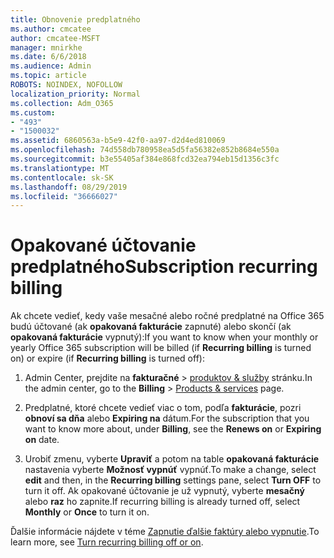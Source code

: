```yaml
---
title: Obnovenie predplatného
ms.author: cmcatee
author: cmcatee-MSFT
manager: mnirkhe
ms.date: 6/6/2018
ms.audience: Admin
ms.topic: article
ROBOTS: NOINDEX, NOFOLLOW
localization_priority: Normal
ms.collection: Adm_O365
ms.custom:
- "493"
- "1500032"
ms.assetid: 6860563a-b5e9-42f0-aa97-d2d4ed810069
ms.openlocfilehash: 74d558db780958ea5d5fa56382e852b8684e550a
ms.sourcegitcommit: b3e55405af384e868fcd32ea794eb15d1356c3fc
ms.translationtype: MT
ms.contentlocale: sk-SK
ms.lasthandoff: 08/29/2019
ms.locfileid: "36666027"
---
```

# <a name="subscription-recurring-billing"></a><span data-ttu-id="fe79f-102">Opakované účtovanie predplatného</span><span class="sxs-lookup"><span data-stu-id="fe79f-102">Subscription recurring billing</span></span>

<span data-ttu-id="fe79f-103">Ak chcete vedieť, kedy vaše mesačné alebo ročné predplatné na Office 365 budú účtované (ak **opakovaná fakturácie** zapnuté) alebo skončí (ak **opakovaná fakturácie** vypnutý):</span><span class="sxs-lookup"><span data-stu-id="fe79f-103">If you want to know when your monthly or yearly Office 365 subscription will be billed (if **Recurring billing** is turned on) or expire (if **Recurring billing** is turned off):</span></span>
  
1. <span data-ttu-id="fe79f-104">Admin Center, prejdite na **fakturačné** \> [produktov & služby](https://go.microsoft.com/fwlink/p/?linkid=842054) stránku.</span><span class="sxs-lookup"><span data-stu-id="fe79f-104">In the admin center, go to the **Billing** \> [Products & services](https://go.microsoft.com/fwlink/p/?linkid=842054) page.</span></span>

2. <span data-ttu-id="fe79f-105">Predplatné, ktoré chcete vedieť viac o tom, podľa **fakturácie**, pozri **obnoví sa dňa** alebo **Expiring na** dátum.</span><span class="sxs-lookup"><span data-stu-id="fe79f-105">For the subscription that you want to know more about, under **Billing**, see the **Renews on** or **Expiring on** date.</span></span>

4. <span data-ttu-id="fe79f-106">Urobiť zmenu, vyberte **Upraviť** a potom na table **opakovaná fakturácie** nastavenia vyberte **Možnosť vypnúť** vypnúť.</span><span class="sxs-lookup"><span data-stu-id="fe79f-106">To make a change, select **edit** and then, in the **Recurring billing** settings pane, select **Turn OFF** to turn it off.</span></span> <span data-ttu-id="fe79f-107">Ak opakované účtovanie je už vypnutý, vyberte **mesačný** alebo **raz** ho zapnite.</span><span class="sxs-lookup"><span data-stu-id="fe79f-107">If recurring billing is already turned off, select **Monthly** or **Once** to turn it on.</span></span>

<span data-ttu-id="fe79f-108">Ďalšie informácie nájdete v téme [Zapnutie ďalšie faktúry alebo vypnutie](https://docs.microsoft.com/office365/admin/subscriptions-and-billing/renew-your-subscription).</span><span class="sxs-lookup"><span data-stu-id="fe79f-108">To learn more, see [Turn recurring billing off or on](https://docs.microsoft.com/office365/admin/subscriptions-and-billing/renew-your-subscription).</span></span>